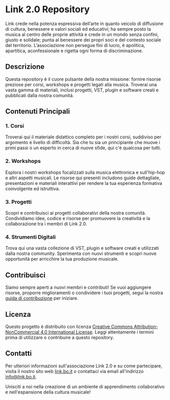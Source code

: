 # Link 2.0 Repository

Link crede nella potenza espressiva dell’arte in quanto veicolo di diffusione di cultura, benessere e valori sociali ed educativi; ha sempre posto la musica al centro delle proprie attività e crede in un mondo senza confini, giusto e solidale; punta al benessere dei propri soci e del contesto sociale del territorio. L’associazione non persegue fini di lucro, è apolitica, apartitica, aconfessionale e rigetta ogni forma di discriminazione.


## Descrizione

Questa repository è il cuore pulsante della nostra missione: fornire risorse preziose per corsi, workshops e progetti legati alla musica. Troverai una vasta gamma di materiali, inclusi progetti, VST, plugin e software creati e pubblicati dalla nostra comunità.

## Contenuti Principali

### 1. Corsi
Troverai qui il materiale didattico completo per i nostri corsi, suddiviso per argomento e livello di difficoltà. Sia che tu sia un principiante che muove i primi passi o un esperto in cerca di nuove sfide, qui c'è qualcosa per tutti.

### 2. Workshops
Esplora i nostri workshops focalizzati sulla musica elettronica e  sull'hip-hop e altri aspetti musicali. Le risorse qui presenti includono guide dettagliate, presentazioni e materiali interattivi per rendere la tua esperienza formativa coinvolgente ed istruttiva.

### 3. Progetti
Scopri e contribuisci ai progetti collaborativi della nostra comunità. Condividiamo idee, codice e risorse per promuovere la creatività e la collaborazione tra i membri di Link 2.0.

### 4. Strumenti Digitali
Trova qui una vasta collezione di VST, plugin e software creati e utilizzati dalla nostra community. Sperimenta con nuovi strumenti e scopri nuove opportunità per arricchire la tua produzione musicale.

## Contribuisci

Siamo sempre aperti a nuovi membri e contributi! Se vuoi aggiungere risorse, proporre miglioramenti o condividere i tuoi progetti, segui la nostra [guida di contribuzione](CONTRIBUTING.md) per iniziare.

## Licenza

Questo progetto è distribuito con licenza [Creative Commons Attribution-NonCommercial 4.0 International License](LICENSE). Leggi attentamente i termini prima di utilizzare o contribuire a questo repository.

## Contatti

Per ulteriori informazioni sull'associazione Link 2.0 e su come partecipare, visita il nostro sito web [link.bo.it](https://www.link.bo.it) o contattaci via email all'indirizzo [info@link.bo.it](mailto:info@link.bo.it).

Unisciti a noi nella creazione di un ambiente di apprendimento collaborativo e nell'espansione della cultura musicale!
